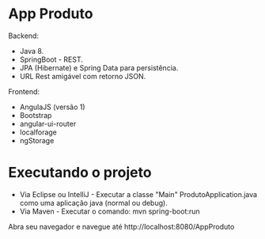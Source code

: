 # App Produto

Backend:
+ Java 8.
+ SpringBoot - REST.
+ JPA (Hibernate) e Spring Data para persistência.
+ URL Rest amigável com retorno JSON.

Frontend: 
+ AngulaJS (versão 1) 
+ Bootstrap
+ angular-ui-router
+ localforage
+ ngStorage


# Executando o projeto
+ Via Eclipse ou IntelliJ - Executar a classe "Main" ProdutoApplication.java como uma aplicação java (normal ou debug). 
+ Via Maven - Executar o comando: mvn spring-boot:run

Abra seu navegador e navegue até http://localhost:8080/AppProduto
